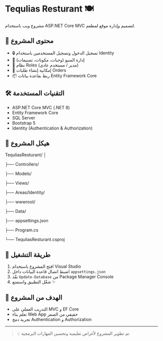 # Tequlias Resturant 🍽️

مشروع ويب باستخدام ASP.NET Core MVC لتصميم وإدارة موقع لمطعم.

## 📌 محتوى المشروع

- 🔒 تسجيل الدخول وتسجيل المستخدمين باستخدام Identity
- 🍔 إدارة المنيو (وجبات، مكونات، تصنيفات)
- 👤 نظام Roles (مدير / مستخدم عادي)
- 🛒 إمكانية إنشاء طلبات Orders
- 📦 ربط بقاعدة بيانات Entity Framework Core

## 🛠️ التقنيات المستخدمة

- ASP.NET Core MVC (.NET 8)
- Entity Framework Core
- SQL Server
- Bootstrap 5
- Identity (Authentication & Authorization)

## 📁 هيكل المشروع

TequliasResturant/
│

├── Controllers/

├── Models/

├── Views/

├── Areas/Identity/

├── wwwroot/

├── Data/

├── appsettings.json

├── Program.cs

└── TequliasResturant.csproj



## 🚀 طريقة التشغيل

1. افتح المشروع باستخدام Visual Studio
2. اضبط اتصال قاعدة البيانات داخل `appsettings.json`
3. نفّذ `Update-Database` من Package Manager Console
4. شغّل التطبيق واستمتع ✨

## 🧠 الهدف من المشروع

- التدريب العملي على MVC و EF Core
- تعلم بناء Web App حقيقي من الصفر
- تجربة دمج Authentication و Authorization

---

> 💡 تم تطوير المشروع لأغراض تعليمية وتحسين المهارات البرمجية

